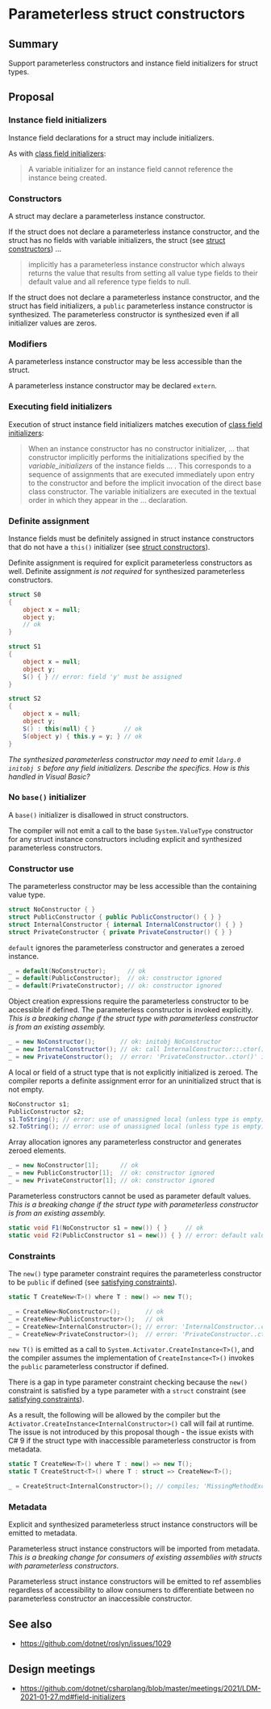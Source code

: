 # Parameterless struct constructors

## Summary

Support parameterless constructors and instance field initializers for struct types.

## Proposal

### Instance field initializers
Instance field declarations for a struct may include initializers.

As with [class field initializers](https://github.com/dotnet/csharplang/blob/master/spec/classes.md#instance-field-initialization):
> A variable initializer for an instance field cannot reference the instance being created. 

### Constructors
A struct may declare a parameterless instance constructor.

If the struct does not declare a parameterless instance constructor, and the struct has no fields with variable initializers, the struct (see [struct constructors](https://github.com/dotnet/csharplang/blob/master/spec/structs.md#constructors)) ...
> implicitly has a parameterless instance constructor which always returns the value that results from setting all value type fields to their default value and all reference type fields to null.

If the struct does not declare a parameterless instance constructor, and the struct has field initializers, a `public` parameterless instance constructor is synthesized.
The parameterless constructor is synthesized even if all initializer values are zeros.

### Modifiers
A parameterless instance constructor may be less accessible than the struct.

A parameterless instance constructor may be declared `extern`.

### Executing field initializers
Execution of struct instance field initializers matches execution of [class field initializers](https://github.com/dotnet/csharplang/blob/master/spec/classes.md#instance-variable-initializers):
> When an instance constructor has no constructor initializer, ... that constructor implicitly performs the initializations specified by the _variable_initializers_ of the instance fields ... . This corresponds to a sequence of assignments that are executed immediately upon entry to the constructor and before the implicit invocation of the direct base class constructor. The variable initializers are executed in the textual order in which they appear in the ... declaration.

### Definite assignment
Instance fields must be definitely assigned in struct instance constructors that do not have a `this()` initializer (see [struct constructors](https://github.com/dotnet/csharplang/blob/master/spec/structs.md#constructors)).

Definite assignment is required for explicit parameterless constructors as well.
Definite assignment _is not required_ for synthesized parameterless constructors.
```csharp
struct S0
{
    object x = null;
    object y;
    // ok
}

struct S1
{
    object x = null;
    object y;
    S() { } // error: field 'y' must be assigned
}

struct S2
{
    object x = null;
    object y;
    S() : this(null) { }        // ok
    S(object y) { this.y = y; } // ok
}
```

_The synthesized parameterless constructor may need to emit `ldarg.0 initobj S` before any field initializers. Describe the specifics. How is this handled in Visual Basic?_

### No `base()` initializer
A `base()` initializer is disallowed in struct constructors.

The compiler will not emit a call to the base `System.ValueType` constructor for any struct instance constructors including explicit and synthesized parameterless constructors.

### Constructor use

The parameterless constructor may be less accessible than the containing value type.
```csharp
struct NoConstructor { }
struct PublicConstructor { public PublicConstructor() { } }
struct InternalConstructor { internal InternalConstructor() { } }
struct PrivateConstructor { private PrivateConstructor() { } }
```

`default` ignores the parameterless constructor and generates a zeroed instance.
```csharp
_ = default(NoConstructor);      // ok
_ = default(PublicConstructor);  // ok: constructor ignored
_ = default(PrivateConstructor); // ok: constructor ignored
```

Object creation expressions require the parameterless constructor to be accessible if defined.
The parameterless constructor is invoked explicitly.
_This is a breaking change if the struct type with parameterless constructor is from an existing assembly._
```csharp
_ = new NoConstructor();       // ok: initobj NoConstructor
_ = new InternalConstructor(); // ok: call InternalConstructor::.ctor()
_ = new PrivateConstructor();  // error: 'PrivateConstructor..ctor()' is inaccessible
```

A local or field of a struct type that is not explicitly initialized is zeroed.
The compiler reports a definite assignment error for an uninitialized struct that is not empty. 
```csharp
NoConstructor s1;
PublicConstructor s2;
s1.ToString(); // error: use of unassigned local (unless type is empty)
s2.ToString(); // error: use of unassigned local (unless type is empty)
```

Array allocation ignores any parameterless constructor and generates zeroed elements.
```csharp
_ = new NoConstructor[1];      // ok
_ = new PublicConstructor[1];  // ok: constructor ignored
_ = new PrivateConstructor[1]; // ok: constructor ignored
```

Parameterless constructors cannot be used as parameter default values.
_This is a breaking change if the struct type with parameterless constructor is from an existing assembly._
```csharp
static void F1(NoConstructor s1 = new()) { }     // ok
static void F2(PublicConstructor s1 = new()) { } // error: default value must be constant
```

### Constraints
The `new()` type parameter constraint requires the parameterless constructor to be `public` if defined (see [satisfying constraints](https://github.com/dotnet/csharplang/blob/master/spec/types.md#satisfying-constraints)).
```csharp
static T CreateNew<T>() where T : new() => new T();

_ = CreateNew<NoConstructor>();       // ok
_ = CreateNew<PublicConstructor>();   // ok
_ = CreateNew<InternalConstructor>(); // error: 'InternalConstructor..ctor()' is not public
_ = CreateNew<PrivateConstructor>();  // error: 'PrivateConstructor..ctor()' is not public
```

`new T()` is emitted as a call to `System.Activator.CreateInstance<T>()`, and the compiler assumes the implementation of `CreateInstance<T>()` invokes the `public` parameterless constructor if defined.

There is a gap in type parameter constraint checking because the `new()` constraint is satisfied by a type parameter with a `struct` constraint (see [satisfying constraints](https://github.com/dotnet/csharplang/blob/master/spec/types.md#satisfying-constraints)).

As a result, the following will be allowed by the compiler but the `Activator.CreateInstance<InternalConstructor>()` call will fail at runtime.
The issue is not introduced by this proposal though - the issue exists with C# 9 if the struct type with inaccessible parameterless constructor is from metadata.
```csharp
static T CreateNew<T>() where T : new() => new T();
static T CreateStruct<T>() where T : struct => CreateNew<T>();

_ = CreateStruct<InternalConstructor>(); // compiles; 'MissingMethodException' at runtime
```

### Metadata
Explicit and synthesized parameterless struct instance constructors will be emitted to metadata.

Parameterless struct instance constructors will be imported from metadata.
_This is a breaking change for consumers of existing assemblies with structs with parameterless constructors._

Parameterless struct instance constructors will be emitted to ref assemblies regardless of accessibility to allow consumers to differentiate between no parameterless constructor an inaccessible constructor.

## See also

- https://github.com/dotnet/roslyn/issues/1029

## Design meetings

- https://github.com/dotnet/csharplang/blob/master/meetings/2021/LDM-2021-01-27.md#field-initializers
